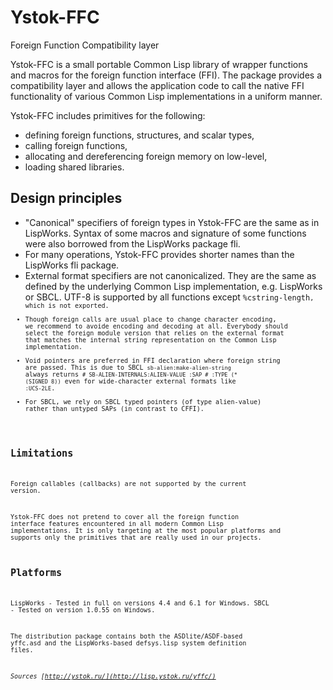 # Ystok-FFC

Foreign Function Compatibility layer


Ystok-FFC is a small portable Common Lisp library of wrapper functions and macros for the foreign function interface (FFI). The package provides a compatibility layer and allows the application code to call the native FFI functionality of various Common Lisp implementations in a uniform manner.

Ystok-FFC includes primitives for the following:
* defining foreign functions, structures, and scalar types,
* calling foreign functions,
* allocating and dereferencing foreign memory on low-level,
* loading shared libraries.

Design principles
-----------------

* "Canonical" specifiers of foreign types in Ystok-FFC are the same as in LispWorks. Syntax of some macros and signature of some functions were also borrowed from the LispWorks package fli.
* For many operations, Ystok-FFC provides shorter names than the LispWorks fli package.
* External format specifiers are not canonicalized. They are the same as defined by the underlying Common Lisp implementation, e.g. LispWorks or SBCL. UTF-8 is supported by all functions except <code>%cstring-length<code>, which is not exported.
* Though foreign calls are usual place to change character encoding, we recommend to avoide encoding and decoding at all. Everybody should select the foreign module version that relies on the external format that matches the internal string representation on the Common Lisp implementation.
* Void pointers are preferred in FFI declaration where foreign string are passed. This is due to  SBCL <code>sb-alien:make-alien-string</code> always returns <code># SB-ALIEN-INTERNALS:ALIEN-VALUE :SAP # :TYPE (* (SIGNED 8))</code> even for wide-character external formats like <code>:UCS-2LE</code>.
* For SBCL, we rely on SBCL typed pointers (of type alien-value) rather than untyped SAPs (in contrast to CFFI).


Limitations
-----------

Foreign callables (callbacks) are not supported by the current version.

Ystok-FFC does not pretend to cover all the foreign function interface features encountered in all modern Common Lisp implementations. It is only targeting at the most popular platforms and supports only the primitives that are really used in our projects.


Platforms
---------

LispWorks - Tested in full on versions 4.4 and 6.1 for Windows.
SBCL - Tested on version 1.0.55 on Windows.


The distribution package contains both the ASDlite/ASDF-based yffc.asd and the LispWorks-based defsys.lisp system definition files.


<i>Sources</i>
<i>[http://ystok.ru/](http://lisp.ystok.ru/yffc/)</i>
